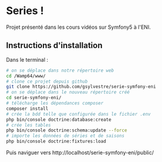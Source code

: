 # Series !
Projet présenté dans les cours vidéos sur Symfony5 à l'ENI.

## Instructions d'installation
Dans le terminal : 
```bash
# on se déplace dans notre répertoire web
cd /Wamp64/www/
# clone ce projet depuis github
git clone https://github.com/gsylvestre/serie-symfony-eni
# on se déplace dans le nouveau répertoire créé  
cd serie-symfony-eni/
# télécharge les dépendances composer
composer install  
# crée la bdd telle que configurée dans le fichier .env
php bin/console doctrine:database:create
# crée les tables
php bin/console doctrine:schema:update --force
# importe les données de séries et de saisons
php bin/console doctrine:fixtures:load
```

Puis naviguer vers http://localhost/serie-symfony-eni/public/